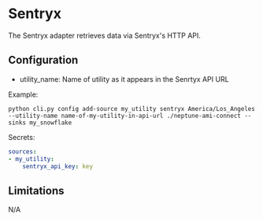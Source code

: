 # Sentryx

The Sentryx adapter retrieves data via Sentryx's HTTP API.

## Configuration

- utility_name: Name of utility as it appears in the Senrtyx API URL

Example:
```
python cli.py config add-source my_utility sentryx America/Los_Angeles --utility-name name-of-my-utility-in-api-url ./neptune-ami-connect --sinks my_snowflake
```

Secrets:
```yaml
sources:
- my_utility:
    sentryx_api_key: key
```

## Limitations

N/A